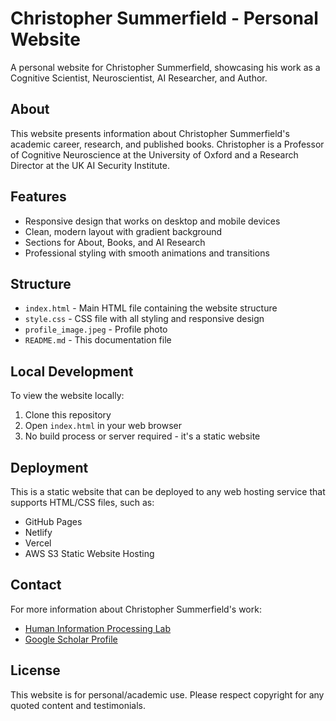 # Christopher Summerfield - Personal Website

A personal website for Christopher Summerfield, showcasing his work as a Cognitive Scientist, Neuroscientist, AI Researcher, and Author.

## About

This website presents information about Christopher Summerfield's academic career, research, and published books. Christopher is a Professor of Cognitive Neuroscience at the University of Oxford and a Research Director at the UK AI Security Institute.

## Features

- Responsive design that works on desktop and mobile devices
- Clean, modern layout with gradient background
- Sections for About, Books, and AI Research
- Professional styling with smooth animations and transitions

## Structure

- `index.html` - Main HTML file containing the website structure
- `style.css` - CSS file with all styling and responsive design
- `profile_image.jpeg` - Profile photo
- `README.md` - This documentation file

## Local Development

To view the website locally:

1. Clone this repository
2. Open `index.html` in your web browser
3. No build process or server required - it's a static website

## Deployment

This is a static website that can be deployed to any web hosting service that supports HTML/CSS files, such as:

- GitHub Pages
- Netlify
- Vercel
- AWS S3 Static Website Hosting

## Contact

For more information about Christopher Summerfield's work:
- [Human Information Processing Lab](https://www.humaninformationprocessing.com)
- [Google Scholar Profile](https://scholar.google.com/citations?user=your_google_scholar_id)

## License

This website is for personal/academic use. Please respect copyright for any quoted content and testimonials.

